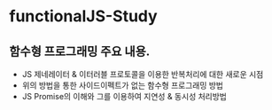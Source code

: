 # functionalJS-Study

## 함수형 프로그래밍 주요 내용.

- JS 제네레이터 & 이터러블 프로토콜을 이용한 반복처리에 대한 새로운 시점
- 위의 방법을 통한 사이드이펙트가 없는 함수형 프로그래밍 방법
- JS Promise의 이해와 그를 이용하여 지연성 & 동시성 처리방법
